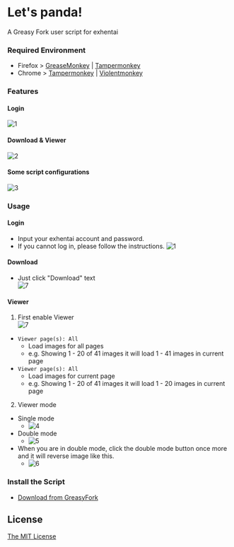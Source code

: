 # Let's panda!
A Greasy Fork user script for exhentai

### Required Environment

- Firefox > [GreaseMonkey](https://addons.mozilla.org/en-US/firefox/addon/greasemonkey/) | [Tampermonkey](https://addons.mozilla.org/en-US/firefox/addon/tampermonkey/)
- Chrome > [Tampermonkey](http://tampermonkey.net/) | [Violentmonkey](https://chrome.google.com/webstore/detail/jinjaccalgkegednnccohejagnlnfdag)

### Features

#### Login

![1](https://raw.githubusercontent.com/Sean2525/Let-s-panda/master/images/1.png)

#### Download & Viewer

![2](https://raw.githubusercontent.com/Sean2525/Let-s-panda/master/images/2.png)

#### Some script configurations

![3](https://raw.githubusercontent.com/Sean2525/Let-s-panda/master/images/3.png)

### Usage
#### Login
* Input your exhentai account and password.
* If you cannot log in, please follow the instructions.
![1](https://raw.githubusercontent.com/Sean2525/Let-s-panda/master/images/1.png)

#### Download
* Just click "Download" text  
![7](https://raw.githubusercontent.com/Sean2525/Let-s-panda/master/images/7.png)

#### Viewer
1. First enable Viewer  
![7](https://raw.githubusercontent.com/Sean2525/Let-s-panda/master/images/7.png)
* `Viewer page(s): All`   
    * Load images for all pages  
    * e.g. Showing 1 - 20 of 41 images it will load 1 - 41 images in current page  
* `Viewer page(s): All`   
    * Load images for current page  
    * e.g. Showing 1 - 20 of 41 images it will load 1 - 20 images in current page  

2. Viewer mode
* Single mode
    * ![4](https://raw.githubusercontent.com/Sean2525/Let-s-panda/master/images/4.png)
* Double mode
    * ![5](https://raw.githubusercontent.com/Sean2525/Let-s-panda/master/images/5.png)
* When you are in double mode, click the double mode button once more and it will reverse image like this.
    * ![6](https://raw.githubusercontent.com/Sean2525/Let-s-panda/master/images/6.png)

### Install the Script

- [Download from GreasyFork](https://sleazyfork.org/zh-CN/scripts/33979-let-s-panda)

## License
[The MIT License](https://github.com/Sean2525/Let-s-panda/blob/master/LICENSE)
